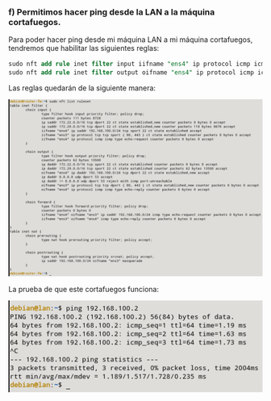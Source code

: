 ### f) Permitimos hacer ping desde la LAN a la máquina cortafuegos.

Para poder hacer ping desde mi máquina LAN a mi máquina cortafuegos, tendremos que habilitar las siguientes reglas: 

```sql
sudo nft add rule inet filter input iifname "ens4" ip protocol icmp icmp type echo-request counter accept
sudo nft add rule inet filter output oifname "ens4" ip protocol icmp icmp type echo-reply counter accept
```

Las reglas quedarán de la siguiente manera:

![FOTOS](img/9.png)

La prueba de que este cortafuegos funciona:

![FOTOS](img/10.png)